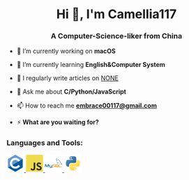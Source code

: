 <h1 align="center">Hi 👋, I'm Camellia117</h1>
<h3 align="center">A Computer-Science-liker from China</h3>

- 🔭 I’m currently working on **macOS**

- 🌱 I’m currently learning **English&Computer System**

- 📝 I regularly write articles on [NONE](NONE)

- 💬 Ask me about **C/Python/JavaScript**

- 📫 How to reach me **embrace00117@gmail.com**

- ⚡ **What are you waiting for?**

<p align="left">
</p>

<h3 align="left">Languages and Tools:</h3>
<p align="left"> <a href="https://www.cprogramming.com/" target="_blank" rel="noreferrer"> <img src="https://raw.githubusercontent.com/devicons/devicon/master/icons/c/c-original.svg" alt="c" width="40" height="40"/> </a> <a href="https://developer.mozilla.org/en-US/docs/Web/JavaScript" target="_blank" rel="noreferrer"> <img src="https://raw.githubusercontent.com/devicons/devicon/master/icons/javascript/javascript-original.svg" alt="javascript" width="40" height="40"/> </a> <a href="https://www.mysql.com/" target="_blank" rel="noreferrer"> <img src="https://raw.githubusercontent.com/devicons/devicon/master/icons/mysql/mysql-original-wordmark.svg" alt="mysql" width="40" height="40"/> </a> <a href="https://www.python.org" target="_blank" rel="noreferrer"> <img src="https://raw.githubusercontent.com/devicons/devicon/master/icons/python/python-original.svg" alt="python" width="40" height="40"/> </a> </p>
